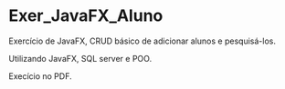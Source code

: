 # Exer_JavaFX_Aluno

Exercício de JavaFX, CRUD básico de adicionar alunos e pesquisá-los.

Utilizando JavaFX, SQL server e POO.

Execício no PDF.


